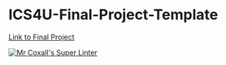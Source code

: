 # ICS4U-Final-Project-Template

[Link to Final Project](?)

[![Mr Coxall's Super Linter](https://github.com/MTHS-ICS4U-1-2023/ICS4U-Final-Project-Venika/workflows/Lint/badge.svg)](https://github.com/MTHS-ICS4U-1-2023/ICS4U-Final-Project-Venika/actions)
